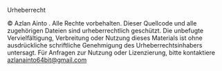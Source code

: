 Urheberrecht

© Azlan Ainto . Alle Rechte vorbehalten. Dieser Quellcode und alle zugehörigen Dateien sind urheberrechtlich geschützt. 
Die unbefugte Vervielfältigung, Verbreitung oder Nutzung dieses Materials ist ohne ausdrückliche schriftliche Genehmigung des Urheberrechtsinhabers untersagt. 
Für Anfragen zur Nutzung oder Lizenzierung, bitte kontaktiere azlanainto64bit@gmail.com
